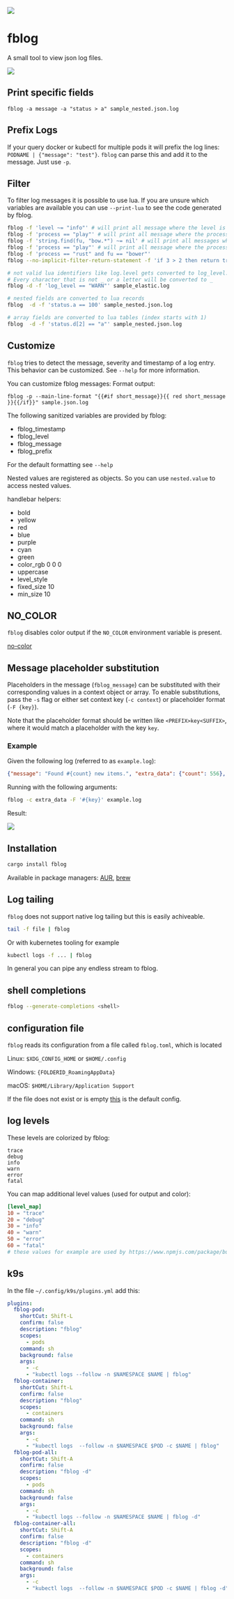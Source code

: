 ![](./logo/fblog_small.png)

# fblog


A small tool to view json log files.

![](demo.png)

## Print specific fields

``` shell-script
fblog -a message -a "status > a" sample_nested.json.log
```

## Prefix Logs

If your query docker or kubectl for multiple pods it will prefix the log
lines: `PODNAME | {"message": "test"}`. `fblog` can parse this and add
it to the message. Just use `-p`.

## Filter

To filter log messages it is possible to use lua. If you are unsure
which variables are available you can use `--print-lua` to see the code
generated by fblog.

```bash
fblog -f 'level ~= "info"' # will print all message where the level is not info
fblog -f 'process == "play"' # will print all message where the process is play
fblog -f 'string.find(fu, "bow.*") ~= nil' # will print all messages where fu starts with bow
fblog -f 'process == "play"' # will print all message where the process is play
fblog -f 'process == "rust" and fu == "bower"'
fblog --no-implicit-filter-return-statement -f 'if 3 > 2 then return true else return false end'

# not valid lua identifiers like log.level gets converted to log_level.
# Every character that is not _ or a letter will be converted to _
fblog -d -f 'log_level == "WARN"' sample_elastic.log

# nested fields are converted to lua records
fblog  -d -f 'status.a == 100' sample_nested.json.log

# array fields are converted to lua tables (index starts with 1)
fblog  -d -f 'status.d[2] == "a"' sample_nested.json.log
```

## Customize

`fblog` tries to detect the message, severity and timestamp of a log
entry. This behavior can be customized. See `--help` for more
information.

You can customize fblog messages: Format output:

``` shell-script
fblog -p --main-line-format "{{#if short_message}}{{ red short_message }}{{/if}}" sample.json.log
```

The following sanitized variables are provided by fblog:

-   fblog_timestamp
-   fblog_level
-   fblog_message
-   fblog_prefix

For the default formatting see `--help`

Nested values are registered as objects. So you can use `nested.value`
to access nested values.

handlebar helpers:

-   bold
-   yellow
-   red
-   blue
-   purple
-   cyan
-   green
-   color_rgb 0 0 0
-   uppercase
-   level_style
-   fixed_size 10
-   min_size 10

## NO_COLOR

`fblog` disables color output if the `NO_COLOR` environment variable is
present.

[no-color](https://no-color.org/)

## Message placeholder substitution

Placeholders in the message (`fblog_message`) can be substituted with
their corresponding values in a context object or array. To enable
substitutions, pass the `-s` flag or either set context key
(`-c context`) or placeholder format (`-F {key}`).

Note that the placeholder format should be written like
`<PREFIX>key<SUFFIX>`, where it would match a placeholder with the key
`key`.

### Example

Given the following log (referred to as `example.log`):

``` json
{"message": "Found #{count} new items.", "extra_data": {"count": 556}, "level": "info"}
```

Running with the following arguments:

``` bash
fblog -c extra_data -F '#{key}' example.log
```

Result:

![](./res/placeholder-example1.svg)

## Installation

``` bash
cargo install fblog
```

Available in package managers:
[AUR](https://aur.archlinux.org/packages/fblog/),
[brew](https://formulae.brew.sh/formula/fblog)

## Log tailing

`fblog` does not support native log tailing but this is easily
achiveable.

``` bash
tail -f file | fblog
```

Or with kubernetes tooling for example

``` bash
kubectl logs -f ... | fblog
```

In general you can pipe any endless stream to fblog.


## shell completions

```bash
fblog --generate-completions <shell>
```


## configuration file

`fblog` reads its configuration from a file called `fblog.toml`, which is located

Linux: `$XDG_CONFIG_HOME` or `$HOME/.config`

Windows: `{FOLDERID_RoamingAppData}`

macOS: `$HOME/Library/Application Support`

If the file does not exist or is empty [this](./default_config.toml) is the default config.


## log levels
These levels are colorized by fblog:

```
trace
debug
info
warn
error
fatal
```

You can map additional level values (used for output and color):
```toml
[level_map]
10 = "trace"
20 = "debug"
30 = "info"
40 = "warn"
50 = "error"
60 = "fatal"
# these values for example are used by https://www.npmjs.com/package/bunyan#levels
```

## k9s

In the file `~/.config/k9s/plugins.yml` add this:

```yaml
plugins:
  fblog-pod:
    shortCut: Shift-L
    confirm: false
    description: "fblog"
    scopes:
      - pods
    command: sh
    background: false
    args:
      - -c
      - "kubectl logs --follow -n $NAMESPACE $NAME | fblog"
  fblog-container:
    shortCut: Shift-L
    confirm: false
    description: "fblog"
    scopes:
      - containers
    command: sh
    background: false
    args:
      - -c
      - "kubectl logs  --follow -n $NAMESPACE $POD -c $NAME | fblog"
  fblog-pod-all:
    shortCut: Shift-A
    confirm: false
    description: "fblog -d"
    scopes:
      - pods
    command: sh
    background: false
    args:
      - -c
      - "kubectl logs --follow -n $NAMESPACE $NAME | fblog -d"
  fblog-container-all:
    shortCut: Shift-A
    confirm: false
    description: "fblog -d"
    scopes:
      - containers
    command: sh
    background: false
    args:
      - -c
      - "kubectl logs  --follow -n $NAMESPACE $POD -c $NAME | fblog -d"
```
